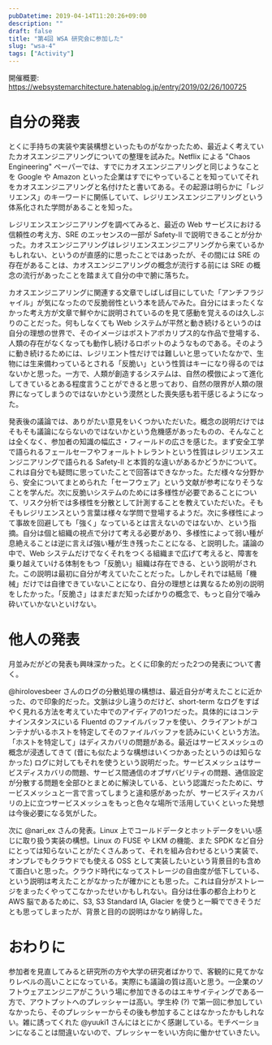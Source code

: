```yaml
---
pubDatetime: 2019-04-14T11:20:26+09:00
description: ""
draft: false
title: "第4回 WSA 研究会に参加した"
slug: "wsa-4"
tags: ["Activity"]
---
```


開催概要: https://websystemarchitecture.hatenablog.jp/entry/2019/02/26/100725

# 自分の発表

<script async class="speakerdeck-embed" data-id="44bcfe11c35a4774b044d646a4b05857" data-ratio="1.77777777777778" src="//speakerdeck.com/assets/embed.js"></script>

とくに手持ちの実装や実装構想といったものがなかったため、最近よく考えていたカオスエンジニアリングについての整理を試みた。Netflix による "Chaos Engineering" ペーパーでは、すでにカオスエンジニアリングと同じようなことを Google や Amazon といった企業はすでにやっていることを知っていてそれをカオスエンジニアリングと名付けたと書いてある。その起源は明らかに「レジリエンス」のキーワードに関係していて、レジリエンスエンジニアリングという体系化された学問があることを知った。

<!--more-->

レジリエンスエンジニアリングを調べてみると、最近の Web サービスにおける信頼性の考え方、SRE のエッセンスの一部が Safety-II で説明できることが分かった。カオスエンジニアリングはレジリエンスエンジニアリングから来ているかもしれない、というのが直感的に思ったことではあったが、その間には SRE の存在があることは、カオスエンジニアリングの概念が流行する前には SRE の概念の流行があったことを踏まえて自分の中で腑に落ちた。

カオスエンジニアリングに関連する文章でしばしば目にしていた「アンチフラジャイル」が気になったので反脆弱性という本を読んでみた。自分にはまったくなかった考え方が文章で鮮やかに説明されているのを見て感動を覚えるのは久しぶりのことだった。何もしなくても Web システムが平然と動き続けるというのは自分の理想の世界で、そのイメージはポストアポカリプス的な作品で登場する、人類の存在がなくなっても動作し続けるロボットのようなものである。そのように動き続けるためには、レジリエント性だけでは難しいと思っていたなかで、生物には生来備わっているとされる「反脆い」という性質はキーになり得るのではないかと思った。一方で、人類が創造するシステムは、自然の模倣によって進化してきているとある程度言うことができると思っており、自然の限界が人類の限界になってしまうのではないかという漠然とした喪失感も若干感じるようになった。

発表後の議論では、ありがたい意見をいくつかいただいた。概念の説明だけではそもそも議論にならないのではないかという危機感があったものの、そんなことは全くなく、参加者の知識の幅広さ・フィールドの広さを感じた。まず安全工学で語られるフェールセーフやフォールトトレラントという性質はレジリエンスエンジニアリングで語られる Safety-II と本質的な違いがあるかどうかについて。これは自分でも疑問に思っていたことで回答はできなかった。ただ様々な分野から、安全についてまとめられた「セーフウェア」という文献が参考になりそうなことを学んだ。次に反脆いシステムのためには多様性が必要であることについて、リスク分析では多様性を分散として計測することを教えていただいた。そもそもレジリエンスという言葉は様々な学問で登場するようだ。次に多様性によって事故を回避しても「強く」なっているとは言えないのではないか、という指摘。自分は個と組織の視点で分けて考える必要があり、多様性によって弱い種が息絶えることは逆に言えば強い種が生き残ったことになる、と説明した。議論の中で、Web システムだけでなくそれをつくる組織まで広げて考えると、障害を乗り越えていける体制をもつ「反脆い」組織は存在できる、という説明がされた。この説明は最初に自分が考えていたことだった。しかしそれでは結局「機械」だけでは自律できていないことになり、自分の理想とは異なるため別の説明をしたかった。「反脆さ」はまだまだ知ったばかりの概念で、もっと自分で噛み砕いていかないといけない。

# 他人の発表

月並みだがどの発表も興味深かった。とくに印象的だった2つの発表について書く。

@hirolovesbeer さんのログの分散処理の構想は、最近自分が考えたことに近かった、ので印象的だった。文脈は少し違うのだけど、short-term なログをすばやく見れる方法を考えていた中でのアイディアの1つだった。具体的にはコンテナインスタンスにいる Fluentd のファイルバッファを使い、クライアントがコンテナがいるホストを特定してそのファイルバッファを読みにいくという方法。「ホストを特定して」はディスカバリの問題がある。最近はサービスメッシュの概念が浸透してきて (昔にも似たような構想はいくつかあったというのは知らなかった) ログに対してもそれを使うという説明だった。サービスメッシュはサービスディスカバリの問題、サービス間通信のオブザバビリティの問題、通信設定が分散する問題を全部ひとまとめに解決している、という認識だったために、サービスメッシュと一言で言ってしまうと違和感があったが、サービスディスカバリの上に立つサービスメッシュをもっと色々な場所で活用していくといった発想は今後必要になる気がした。

次に @nari_ex さんの発表。Linux 上でコールドデータとホットデータをいい感じに取り扱う実装の構想。Linux の FUSE や LKM の機能、また SPDK など自分にとっては知らないことがたくさんあって、それを組み合わせるという実装で、オンプレでもクラウドでも使える OSS として実装したいという背景目的も含めて面白いと思った。クラウド時代になってストレージの自由度が低下している、という説明は考えたことがなかったが確かにとも思った。これは自分がストレージをまったくやってこなかったせいかもしれない。自分は仕事の都合上わりと AWS 脳であるために、S3, S3 Standard IA, Glacier を使うと一瞬でできそうだとも思ってしまったが、背景と目的の説明はかなり納得した。

# おわりに

参加者を見直してみると研究所の方や大学の研究者ばかりで、客観的に見てかなりレベルの高いことになっている。実際にも議論の質は高いと思う。一企業のソフトウェアエンジニアがこういう場に参加できるのはエキサイティングである一方で、アウトプットへのプレッシャーは高い。学生枠 (?) で第一回に参加していなかったら、そのプレッシャーからその後も参加することはなかったかもしれない。雑に誘ってくれた @yuuki1 さんにはとにかく感謝している。モチベーションになることは間違いないので、プレッシャーをいい方向に働かせていきたい。
